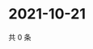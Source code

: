 # 2021-10-21

共 0 条

<!-- BEGIN WEIBO -->
<!-- 最后更新时间 Thu Oct 21 2021 03:11:13 GMT+0800 (China Standard Time) -->

<!-- END WEIBO -->
